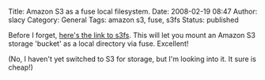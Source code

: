 Title: Amazon S3 as a fuse local filesystem.
Date: 2008-02-19 08:47
Author: slacy
Category: General
Tags: amazon s3, fuse, s3fs
Status: published

Before I forget, [here's the link to
s3fs](http://code.google.com/p/s3fs/wiki/FuseOverAmazon). This will let
you mount an Amazon S3 storage 'bucket' as a local directory via fuse.
Excellent!

(No, I haven't yet switched to S3 for storage, but I'm looking into it.
It sure is cheap!)
